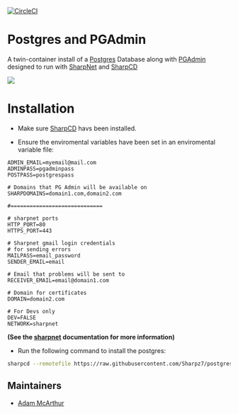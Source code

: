 [![CircleCI](https://circleci.com/gh/Sharpz7/postgres/tree/main.svg?style=svg)](https://circleci.com/gh/Sharpz7/postgres/tree/main)

# Postgres and PGAdmin

A twin-container install of a [Postgres](https://www.postgresql.org/) Database along with [PGAdmin](https://www.pgadmin.org/) designed to run with [SharpNet](https://github.com/Sharpz7/sharpnet) and [SharpCD](https://github.com/Sharpz7/sharpcd)

![](https://files.mcaq.me/752t.png)

# Installation

- Make sure [SharpCD](https://github.com/Sharpz7/sharpcd) havs been installed.

- Ensure the enviromental variables have been set in an enviromental variable file:

```env
ADMIN_EMAIL=myemail@mail.com
ADMINPASS=pgadminpass
POSTPASS=postgrespass

# Domains that PG Admin will be available on
SHARPDOMAINS=domain1.com,domain2.com

#=============================

# sharpnet ports
HTTP_PORT=80
HTTPS_PORT=443

# Sharpnet gmail login credentials
# for sending errors
MAILPASS=email_password
SENDER_EMAIL=email

# Email that problems will be sent to
RECEIVER_EMAIL=email@domain1.com

# Domain for certificates
DOMAIN=domain2.com

# For Devs only
DEV=FALSE
NETWORK=sharpnet
```

**(See the [sharpnet](https://github.com/Sharpz7/sharpnet) documentation for more information)**

- Run the following command to install the postgres:

```bash
sharpcd --remotefile https://raw.githubusercontent.com/Sharpz7/postgres/main/.sharpcd/sharpcd.yml
```

## Maintainers

- [Adam McArthur](https://adam.mcaq.me)